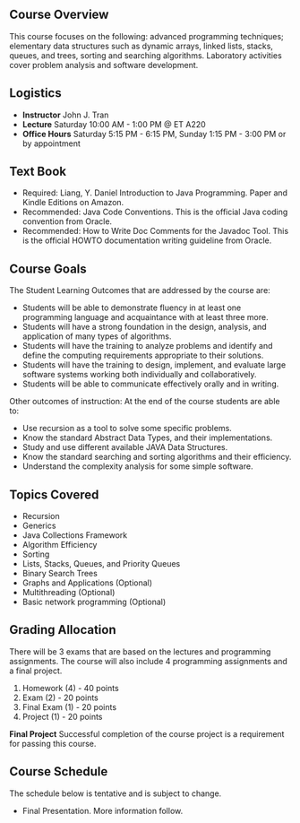 ## Course Overview

This course focuses on the following: advanced programming techniques; elementary data structures such as dynamic arrays, linked lists, stacks, queues, and trees, sorting and searching algorithms. Laboratory activities cover problem analysis and software development.

## Logistics

- **Instructor** John J. Tran
- **Lecture** Saturday 10:00 AM - 1:00 PM @ ET A220
- **Office Hours** Saturday 5:15 PM - 6:15 PM, Sunday 1:15 PM - 3:00 PM or by appointment

## Text Book

- Required: Liang, Y. Daniel Introduction to Java Programming. Paper and Kindle Editions on Amazon.
- Recommended: Java Code Conventions. This is the official Java coding convention from Oracle.
- Recommended: How to Write Doc Comments for the Javadoc Tool. This is the official HOWTO documentation writing guideline from Oracle.

## Course Goals

The Student Learning Outcomes that are addressed by the course are:

- Students will be able to demonstrate fluency in at least one programming language and acquaintance with at least three more.
- Students will have a strong foundation in the design, analysis, and application of many types of algorithms.
- Students will have the training to analyze problems and identify and define the computing requirements appropriate to their solutions.
- Students will have the training to design, implement, and evaluate large software systems working both individually and collaboratively.
- Students will be able to communicate effectively orally and in writing.

Other outcomes of instruction: At the end of the course students are able to:

- Use recursion as a tool to solve some specific problems.
- Know the standard Abstract Data Types, and their implementations.
- Study and use different available JAVA Data Structures.
- Know the standard searching and sorting algorithms and their efficiency.
- Understand the complexity analysis for some simple software.

## Topics Covered

- Recursion
- Generics
- Java Collections Framework
- Algorithm Efficiency
- Sorting
- Lists, Stacks, Queues, and Priority Queues
- Binary Search Trees
- Graphs and Applications (Optional)
- Multithreading (Optional)
- Basic network programming (Optional)

## Grading Allocation

There will be 3 exams that are based on the lectures and programming assignments. The course will also include 4 programming assignments and a final project.

1. Homework (4) - 40 points
2. Exam (2) - 20 points
3. Final Exam (1) - 20 points
4. Project (1) - 20 points

**Final Project** Successful completion of the course project is a requirement for passing this course.

## Course Schedule

The schedule below is tentative and is subject to change.

* Final Presentation.  More information follow.
